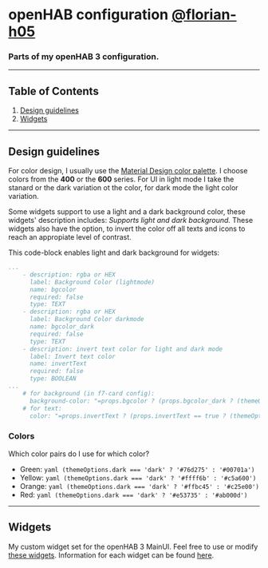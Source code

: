 # openHAB configuration [@florian-h05](https://github.com/florian-h05)

### Parts of my openHAB 3 configuration.

***
## Table of Contents
1. [Design guidelines](#design-guidelines)
2. [Widgets](#widgets)

***
## Design guidelines

For color design, I usually use the [Material Design color palette](https://material.io/resources/color/).
I choose colors from the __400__ or the __600__ series.
For UI in light mode I take the stanard or the dark variation ot the color, for dark mode the light color variation.

Some widgets support to use a light and a dark background color, these widgets' description includes: _Supports light and dark background._
These widgets also have the option, to invert the color off all texts and icons to reach an appropiate level of contrast.

This code-block enables light and dark background for widgets:
```yaml
...
    - description: rgba or HEX
      label: Background Color (lightmode)
      name: bgcolor
      required: false
      type: TEXT
    - description: rgba or HEX
      label: Background Color darkmode
      name: bgcolor_dark
      required: false
      type: TEXT
    - description: invert text color for light and dark mode
      label: Invert text color
      name: invertText
      required: false
      type: BOOLEAN
...
    # for background (in f7-card config):
      background-color: "=props.bgcolor ? (props.bgcolor_dark ? (themeOptions.dark === 'dark' ? props.bgcolor_dark : props.bgcolor) : props.bgcolor) : ''"
    # for text:
      color: "=props.invertText ? (props.invertText == true ? (themeOptions.dark === 'dark' ? 'black' : 'white') : '') : ''"
```

### Colors

Which color pairs do I use for which color?
* Green: ```yaml (themeOptions.dark === 'dark' ? '#76d275' : '#00701a')```
* Yellow: ```yaml (themeOptions.dark === 'dark' ? '#ffff6b' : '#c5a600')```
* Orange: ```yaml (themeOptions.dark === 'dark' ? '#ffbc45' : '#c25e00')```
* Red: ```yaml (themeOptions.dark === 'dark' ? '#e53735' : '#ab000d')```

***
## Widgets

My custom widget set for the openHAB 3 MainUI.
Feel free to use or modify [these widgets](/UI/widgets). Information for each widget can be found [here](/UI/widgets).